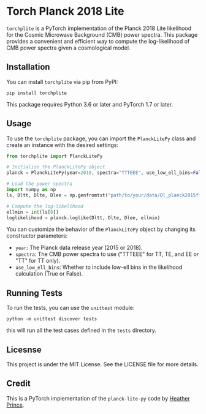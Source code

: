 # Torch Planck 2018 Lite

`torchplite` is a PyTorch implementation of the Planck 2018 Lite likelihood for the Cosmic Microwave Background (CMB) power spectra. This package provides a convenient and efficient way to compute the log-likelihood of CMB power spectra given a cosmological model.

## Installation

You can install `torchplite` via pip from PyPI:

```
pip install torchplite
```

This package requires Python 3.6 or later and PyTorch 1.7 or later.

## Usage

To use the `torchplite` package, you can import the `PlanckLitePy` class and create an instance with the desired settings:

```python
from torchplite import PlanckLitePy

# Initialize the PlanckLitePy object
planck = PlanckLitePy(year=2018, spectra="TTTEEE", use_low_ell_bins=False)

# Load the power spectra
import numpy as np
ls, Dltt, Dlte, Dlee = np.genfromtxt("path/to/your/data/Dl_planck2015fit.dat", unpack=True)

# Compute the log-likelihood
ellmin = int(ls[0])
loglikelihood = planck.loglike(Dltt, Dlte, Dlee, ellmin)
```

You can customize the behavior of the `PlanckLitePy` object by changing its constructor parameters:

- `year`: The Planck data release year (2015 or 2018).
- `spectra`: The CMB power spectra to use ("TTTEEE" for TT, TE, and EE or "TT" for TT only).
- `use_low_ell_bins`: Whether to include low-ell bins in the likelihood calculation (True or False).


## Running Tests 

To run the tests, you can use the `unittest` module: 

```
python -m unittest discover tests
```

this will run all the test cases defined in the `tests` directory. 

## Licesnse 

This project is under the MIT License. See the LICENSE file for more details.

## Credit

This is a PyTorch implementation of the `planck-lite-py` code by [Heather Prince](https://github.com/heatherprince/planck-lite-py). 